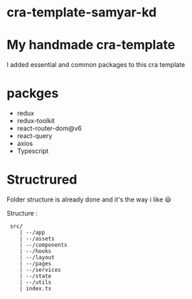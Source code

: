 # cra-template-samyar-kd

# My handmade cra-template
I added essential and common packages to this cra template

# packges 
* redux
* redux-toolkit
* react-router-dom@v6
* react-query
* axios
* Typescript

# Structrured
Folder structure is already done and it's the way i like 😃

Structure : 
```
 src/
    | --/app
    | --/assets
    | --/components
    | --/hooks
    | --/layout
    | --/pages
    | --/services
    | --/state
    | --/utils
    | index.ts
```
